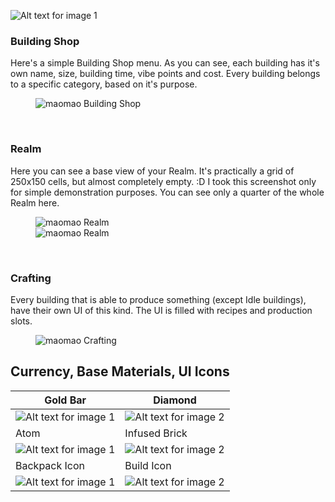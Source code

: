 ![Alt text for image 1](\assets\images\cuteWallpaper.png)


### Building Shop
Here's a simple Building Shop menu. As you can see, each building has it's own name, size, building time, vibe points and cost.
Every building belongs to a specific category, based on it's purpose.
<figure>
    <img src="\assets\images\screenshots\building-shop-screenshot.png"alt="maomao Building Shop">
</figure>
<br>

### Realm
Here you can see a base view of your Realm. It's practically a grid of 250x150 cells, but almost completely empty. :D
I took this screenshot only for simple demonstration purposes. You can see only a quarter of the whole Realm here.
<figure>
    <img src="\assets\images\screenshots\realm-screenshot.png"alt="maomao Realm">
    <br>
    <img src="\assets\images\screenshots\realm-screenshot-2.png"alt="maomao Realm">
</figure>
<br>

### Crafting
Every building that is able to produce something (except Idle buildings), have their own UI of this kind.
The UI is filled with recipes and production slots.
<figure>
    <img src="\assets\images\screenshots\crafting-screenshot.png"alt="maomao Crafting">
</figure>

## Currency, Base Materials, UI Icons

| Gold Bar                                  | Diamond                                  |
|------------------------------------------|------------------------------------------|
| ![Alt text for image 1](\assets\images\icons\goldBar.png)      | ![Alt text for image 2](\assets\images\icons\diamond.png)      |
| Atom                                  | Infused Brick                                  |
| ![Alt text for image 1](\assets\images\items\atom.png)      | ![Alt text for image 2](\assets\images\items\infusedBrick.png)      |
| Backpack Icon                                  | Build Icon                                  |
| ![Alt text for image 1](\assets\images\icons\backpack.png)      | ![Alt text for image 2](\assets\images\icons\buildHammer.png)      |
